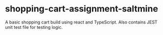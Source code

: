 # shopping-cart-assignment-saltmine
A basic shopping cart build using react and TypeScript. Also contains JEST unit test file for testing logic.
